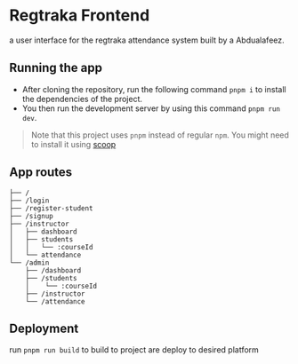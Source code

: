 # Regtraka Frontend

a user interface for the regtraka attendance system built by a Abdualafeez.

## Running the app

- After cloning the repository, run the following command `pnpm i` to install the dependencies of the project.
- You then run the development server by using this command `pnpm run dev`.

> Note that this project uses `pnpm` instead of regular `npm`. You might need to install it using [scoop](https://scoop.sh/#/apps?q=pnpm&id=bdaceee1580ed1e27099a92e23e499d1f2409d41)

## App routes

```
├── /
├── /login
├── /register-student
├── /signup
├── /instructor
│   ├── dashboard
│   ├── students
│   │   └── :courseId
│   └── attendance
└── /admin
    ├── /dashboard
    ├── /students
    │    └── :courseId
    ├── /instructor
    └── /attendance
```

## Deployment

run `pnpm run build` to build to project are deploy to desired platform